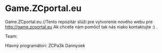 Game.ZCportal.eu
===============

Game.ZCportal.eu
//Tento repozitár slúži pre vytvorenie nového webu pre http://game.zcportal.eu
Ak chceťe nám pomôcť tak nás niako kontaktujte :) .

Team:

Hlavný programátori:
ZCPa3k
Dannysek
